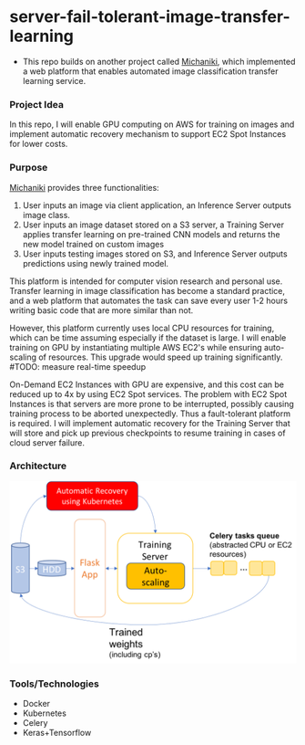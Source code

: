 # server-fail-tolerant-image-transfer-learning
- This repo builds on another project called [Michaniki](https://github.com/InsightDataCommunity/Michaniki), which implemented a web platform that enables automated image classification transfer learning service. 

### Project Idea
In this repo, I will enable GPU computing on AWS for training on images and implement automatic recovery mechanism to support EC2 Spot Instances for lower costs.

### Purpose
[Michaniki](https://github.com/InsightDataCommunity/Michaniki) provides three functionalities:
1. User inputs an image via client application, an Inference Server outputs image class.
2. User inputs an image dataset stored on a S3 server, a Training Server applies transfer learning on pre-trained CNN models and returns the new model trained on custom images
3. User inputs testing images stored on S3, and Inference Server outputs predictions using newly trained model.

This platform is intended for computer vision research and personal use. Transfer learning in image classification has become a standard practice, and a web platform that automates the task can save every user 1-2 hours writing basic code that are more similar than not. 

However, this platform currently uses local CPU resources for training, which can be time assuming especially if the dataset is large. I will enable training on GPU by instantiating multiple AWS EC2's while ensuring auto-scaling of resources. This upgrade would speed up training significantly. \#TODO: measure real-time speedup

On-Demand EC2 Instances with GPU are expensive, and this cost can be reduced up to 4x by using EC2 Spot services. The problem with EC2 Spot Instances is that servers are more prone to be interrupted, possibly causing training process to be aborted unexpectedly. Thus a fault-tolerant platform is required. I will implement automatic recovery for the Training Server that will store and pick up previous checkpoints to resume training in cases of cloud server failure.

### Architecture
![](architecture.png)

### Tools/Technologies
- Docker
- Kubernetes
- Celery
- Keras+Tensorflow
